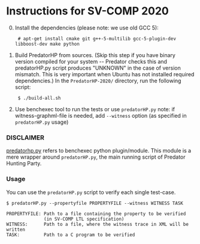 
Instructions for SV-COMP 2020
=============================

0. Install the dependencies (please note: we use old GCC 5):

        # apt-get install cmake git g++-5-multilib gcc-5-plugin-dev libboost-dev make python

1. Build PredatorHP from sources. (Skip this step if you have binary version compiled
   for your system -- Predator checks this and predatorHP.py script
   produces "UNKNOWN" in the case of version mismatch. This is very important when
   Ubuntu has not installed required dependencies.)
   In the `PredatorHP-2020/` directory, run the following script:

        $ ./build-all.sh

2. Use benchexec tool to run the tests or use `predatorHP.py`
   note: if witness-graphml-file is needed,
   add `--witness` option (as specified in `predatorHP.py` usage)

### DISCLAIMER
   [predatorhp.py](https://github.com/sosy-lab/benchexec/blob/master/benchexec/tools/predatorhp.py)
   refers to benchexec python plugin/module.
   This module is a mere wrapper around `predatorHP.py`,
   the main running script of Predator Hunting Party.

### Usage
   You can use the `predatorHP.py` script to verify each single test-case.

    $ predatorHP.py --propertyfile PROPERTYFILE --witness WITNESS TASK

    PROPERTYFILE: Path to a file containing the property to be verified
                  (in SV-COMP LTL specification)
    WITNESS:      Path to a file, where the witness trace in XML will be written
    TASK:         Path to a C program to be verified
    
